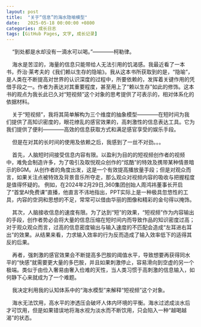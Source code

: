 ```yaml
---
layout: post                         
title:  "关于“信息”的海水隐喻模型"     
date:   2025-05-18 00:00:00 +0800      
categories: 成长日志                   
tags: [GitHub Pages, 文字, 成长记录] 
---
```


&nbsp;&nbsp;&nbsp;&nbsp;“到处都是水却没有一滴水可以喝。”————柯勒律。

&nbsp;&nbsp;&nbsp;&nbsp;海水是苦涩的，海量的信息只能带给人无法引用的饥渴感。我最近看了一本书，乔治·莱考夫的《我们赖以生存的隐喻》。我从这本书所获取到的是，“隐喻”，是人类在不断提高对世界的认识深度的过程中，所要依赖的，发挥着关键作用的凭借手段之一。作者为表达对其重要程度，甚至用上了“赖以生存”如此的修饰。这本书的观点为我长此已久对“短视频”这个对象的思考提供了可表示的，相对体系化的依据材料。

&nbsp;&nbsp;&nbsp;&nbsp;关于“短视频”，我将其简单解构为三个维度的抽象模型————在短时间为我们提供了高知识密度的，眼花缭乱的感官效果的，高刺激性的信息表达工具。它为我们提供了便利————高效的信息获取方式和满足感官享受的娱乐手段。

&nbsp;&nbsp;&nbsp;&nbsp;但是在对其的长时间的使用及依赖之后，我感到了一丝不对劲。。。

&nbsp;&nbsp;&nbsp;&nbsp;首先，人脑短时间接受信息内容有限。以盈利为目的的短视频创作者的视频中，难免会制造许多，为了吸引及取悦观众创作的“炫酷”的特效及携带某种情景暗示的BGM。从创作者的角度出发，这是一个有效提高播放量手段；但是对观众而言，如果关注点被特效及背景音乐所夺走，那么观众对视频内容的吸收与把握程度是值得怀疑的。
例如，在2024年2月29日,360集团创始人周鸿祎董事长开启了“首堂AI免费课”直播，他直言不讳地指出，PPT实际上是一种极具忽悠性的工具，内容的空洞和思想的不足，常常可以借由华丽的图像和精彩的金句得以掩饰。

&nbsp;&nbsp;&nbsp;&nbsp;其次，人脑接收信息的速度有限。为了达到“短”的效果，“短视频”作为内容输出的手段，创作者势必会将大量的信息压缩在短时间内而导致作品的知识密度过高；对于观众观众而言，过高的信息密度输出与输入速度的不匹配会造成“左耳进右耳出”的效果。从结果来看，力求输入效率的行为反而造成了输入效率低下的适得其反的后果。

&nbsp;&nbsp;&nbsp;&nbsp;再者，强刺激的感官效果会不断提高多巴胺的阈值水平，导致想要再获得同水平的“快感”就需要更大量的多巴胺，并且如果刺激停止，容易滑向到空虚的另一个极端。类似于由俭入奢易由奢入俭难的天性，当人类习惯于高刺激的信息输入，如何静下心来就成为了一个难题。

&nbsp;&nbsp;&nbsp;&nbsp;我决定利用我的认知体系中的“海水模型”来解释“短视频”这个对象。

&nbsp;&nbsp;&nbsp;&nbsp;海水无法饮用，高水平的渗透压会破坏人体内环境的平衡。海水过滤成淡水后才可饮用，但是如果错误地将海水视为淡水而不断饮用，只会陷入一种“越喝越渴”的状态。
